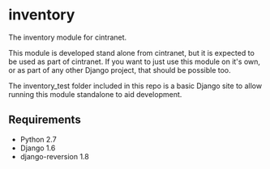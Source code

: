 inventory
=========

The inventory module for cintranet.

This module is developed stand alone from cintranet, but it is expected to be used as part
of cintranet. If you want to just use this module on it's own, or as part of any other Django
project, that should be possible too.

The inventory_test folder included in this repo is a basic Django site to allow running this
module standalone to aid development.

Requirements
------------

* Python 2.7
* Django 1.6
* django-reversion 1.8


